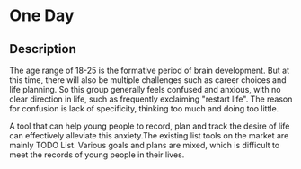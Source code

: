 # One Day

## Description

The age range of 18-25 is the formative period of brain development. But at this time, there will also be multiple challenges such as career choices and life planning. So this group generally feels confused and anxious, with no clear direction in life, such as frequently exclaiming "restart life". The reason for confusion is lack of specificity, thinking too much and doing too little.

A tool that can help young people to record, plan and track the desire of life can effectively alleviate this anxiety.The existing list tools on the market are mainly TODO List. Various goals and plans are mixed, which is difficult to meet the records of young people in their lives.